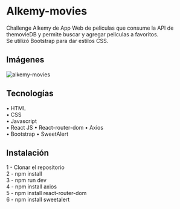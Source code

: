 # Alkemy-movies

Challenge Alkemy de App Web de peliculas que consume la API de themovieDB y permite buscar y agregar peliculas a favoritos.  
Se utilizó Bootstrap para dar estilos CSS.    

## Imágenes

![alkemy-movies](https://user-images.githubusercontent.com/88584244/165641188-05ced221-dc2f-4365-a01a-35b4a5a0a8d6.png)


## Tecnologías

• HTML  
• CSS  
• Javascript  
• React JS
• React-router-dom
• Axios  
• Bootstrap
• SweetAlert


## Instalación

1 - Clonar el repositorio  
2 - npm install  
3 - npm run dev  
4 - npm install axios  
5 - npm install react-router-dom  
6 - npm install sweetalert  

